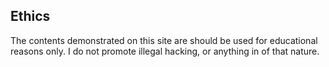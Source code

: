 ## Ethics

The contents demonstrated on this site are should be used for educational reasons only. I do not promote illegal hacking, or anything in of that nature.

